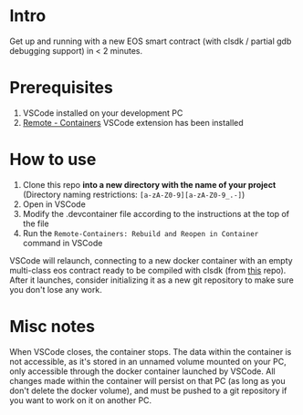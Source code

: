 # Intro
Get up and running with a new EOS smart contract (with clsdk / partial gdb debugging support) in < 2 minutes.

# Prerequisites
1. VSCode installed on your development PC
2. [Remote - Containers](https://marketplace.visualstudio.com/items?itemName=ms-vscode-remote.remote-containers) VSCode extension has been installed

# How to use
1. Clone this repo **into a new directory with the name of your project** (Directory naming restrictions: ```[a-zA-Z0-9][a-zA-Z0-9_.-]```)
2. Open in VSCode
3. Modify the .devcontainer file according to the instructions at the top of the file
4. Run the ```Remote-Containers: Rebuild and Reopen in Container``` command in VSCode

VSCode will relaunch, connecting to a new docker container with an empty multi-class eos contract ready to be compiled with clsdk (from [this](https://github.com/EOSPowerNetwork/eos-contract-template_multi-class) repo).
After it launches, consider initializing it as a new git repository to make sure you don't lose any work.

# Misc notes
When VSCode closes, the container stops. The data within the container is not accessible, as it's stored in an unnamed volume mounted on your PC, only accessible through the docker container launched by VSCode.
All changes made within the container will persist on that PC (as long as you don't delete the docker volume), and must be pushed to a git repository if you want to work on it on another PC.
